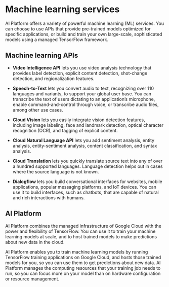 # Machine learning services

AI Platform offers a variety of powerful machine learning (ML) services. You can choose to use APIs that provide pre-trained models optimized for specific applications, or build and train your own large-scale, sophisticated models using a managed TensorFlow framework.

## Machine learning APIs
+ **Video Intelligence API** lets you use video analysis technology that provides label detection, explicit content detection, shot-change detection, and regionalization features.

+ **Speech-to-Text** lets you convert audio to text, recognizing over 110 languages and variants, to support your global user base. You can transcribe the text of users dictating to an application’s microphone, enable command-and-control through voice, or transcribe audio files, among other use cases.

+ **Cloud Vision** lets you easily integrate vision detection features, including image labeling, face and landmark detection, optical character recognition (OCR), and tagging of explicit content.

+ **Cloud Natural Language API** lets you add sentiment analysis, entity analysis, entity-sentiment analysis, content classification, and syntax analysis.

+ **Cloud Translation** lets you quickly translate source text into any of over a hundred supported languages. Language detection helps out in cases where the source language is not known.

+ **Dialogflow** lets you build conversational interfaces for websites, mobile applications, popular messaging platforms, and IoT devices. You can use it to build interfaces, such as chatbots, that are capable of natural and rich interactions with humans.

## AI Platform
AI Platform combines the managed infrastructure of Google Cloud with the power and flexibility of TensorFlow. You can use it to train your machine learning models at scale, and to host trained models to make predictions about new data in the cloud.

AI Platform enables you to train machine learning models by running TensorFlow training applications on Google Cloud, and hosts those trained models for you, so you can use them to get predictions about new data. AI Platform manages the computing resources that your training job needs to run, so you can focus more on your model than on hardware configuration or resource management.